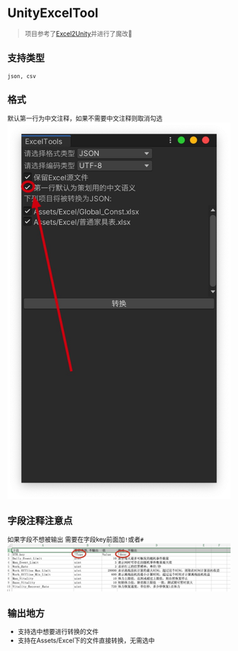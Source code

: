 # UnityExcelTool
> 项目参考了[Excel2Unity](https://github.com/qinyuanpei/Excel2Unity)并进行了魔改
## 支持类型
`json, csv`
## 格式
默认第一行为中文注释，如果不需要中文注释则取消勾选
![-w367](media/16264252864456.jpg)

## 字段注释注意点
如果字段不想被输出  需要在字段key前面加`!`或者`#`
![-w773](media/16266664677911.jpg)
## 输出地方
* 支持选中想要进行转换的文件
* 支持在Assets/Excel下的文件直接转换，无需选中
